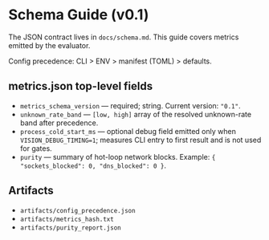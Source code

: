 # Schema Guide (v0.1)

The JSON contract lives in `docs/schema.md`. This guide covers metrics emitted by the evaluator.

Config precedence: CLI > ENV > manifest (TOML) > defaults.

## metrics.json top-level fields

- `metrics_schema_version` — required; string. Current version: `"0.1"`.
- `unknown_rate_band` — `[low, high]` array of the resolved unknown-rate band after precedence.
- `process_cold_start_ms` — optional debug field emitted only when `VISION_DEBUG_TIMING=1`; measures CLI entry to first result and is not used for gates.
- `purity` — summary of hot-loop network blocks. Example: `{ "sockets_blocked": 0, "dns_blocked": 0 }`.

## Artifacts

- `artifacts/config_precedence.json`
- `artifacts/metrics_hash.txt`
- `artifacts/purity_report.json`
